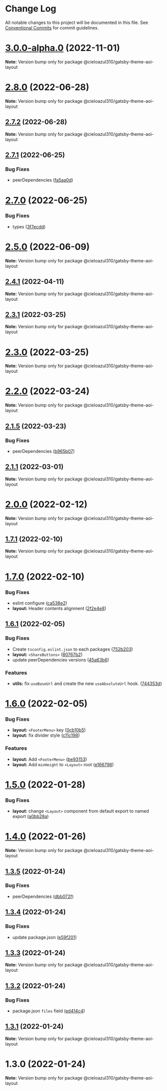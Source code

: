 # Change Log

All notable changes to this project will be documented in this file.
See [Conventional Commits](https://conventionalcommits.org) for commit guidelines.

# [3.0.0-alpha.0](https://github.com/cieloazul310/gatsby-aoi/compare/v2.8.0...v3.0.0-alpha.0) (2022-11-01)

**Note:** Version bump only for package @cieloazul310/gatsby-theme-aoi-layout

# [2.8.0](https://github.com/cieloazul310/gatsby-aoi/compare/v2.7.2...v2.8.0) (2022-06-28)

**Note:** Version bump only for package @cieloazul310/gatsby-theme-aoi-layout

## [2.7.2](https://github.com/cieloazul310/gatsby-aoi/compare/v2.7.1...v2.7.2) (2022-06-28)

**Note:** Version bump only for package @cieloazul310/gatsby-theme-aoi-layout

## [2.7.1](https://github.com/cieloazul310/gatsby-aoi/compare/v2.7.0...v2.7.1) (2022-06-25)

### Bug Fixes

- peerDependencies ([fa5aa0d](https://github.com/cieloazul310/gatsby-aoi/commit/fa5aa0dc7fcbdc73a6216f4de2098b534e769015))

# [2.7.0](https://github.com/cieloazul310/gatsby-aoi/compare/v2.6.1...v2.7.0) (2022-06-25)

### Bug Fixes

- types ([3f7ecdd](https://github.com/cieloazul310/gatsby-aoi/commit/3f7ecdd0b44b7d63ba5e1d3446a44b5a53dd6915))

# [2.5.0](https://github.com/cieloazul310/gatsby-aoi/compare/v2.4.2...v2.5.0) (2022-06-09)

**Note:** Version bump only for package @cieloazul310/gatsby-theme-aoi-layout

## [2.4.1](https://github.com/cieloazul310/gatsby-aoi/compare/v2.4.0...v2.4.1) (2022-04-11)

**Note:** Version bump only for package @cieloazul310/gatsby-theme-aoi-layout

## [2.3.1](https://github.com/cieloazul310/gatsby-aoi/compare/v2.3.0...v2.3.1) (2022-03-25)

**Note:** Version bump only for package @cieloazul310/gatsby-theme-aoi-layout

# [2.3.0](https://github.com/cieloazul310/gatsby-aoi/compare/v2.2.0...v2.3.0) (2022-03-25)

**Note:** Version bump only for package @cieloazul310/gatsby-theme-aoi-layout

# [2.2.0](https://github.com/cieloazul310/gatsby-aoi/compare/v2.1.5...v2.2.0) (2022-03-24)

**Note:** Version bump only for package @cieloazul310/gatsby-theme-aoi-layout

## [2.1.5](https://github.com/cieloazul310/gatsby-aoi/compare/v2.1.4...v2.1.5) (2022-03-23)

### Bug Fixes

- peerDependencies ([b965b07](https://github.com/cieloazul310/gatsby-aoi/commit/b965b07ed260b5554ca44dea1ea50a0f911d70a9))

## [2.1.1](https://github.com/cieloazul310/gatsby-aoi/compare/v2.1.0...v2.1.1) (2022-03-01)

**Note:** Version bump only for package @cieloazul310/gatsby-theme-aoi-layout

# [2.0.0](https://github.com/cieloazul310/gatsby-aoi/compare/v1.7.2...v2.0.0) (2022-02-12)

**Note:** Version bump only for package @cieloazul310/gatsby-theme-aoi-layout

## [1.7.1](https://github.com/cieloazul310/gatsby-aoi/compare/v1.7.0...v1.7.1) (2022-02-10)

**Note:** Version bump only for package @cieloazul310/gatsby-theme-aoi-layout

# [1.7.0](https://github.com/cieloazul310/gatsby-aoi/compare/v1.6.1...v1.7.0) (2022-02-10)

### Bug Fixes

- eslint configure ([ca538e2](https://github.com/cieloazul310/gatsby-aoi/commit/ca538e2dec5079cf94524a95315c84e37395c21f))
- **layout:** Header contents alignment ([2f2e4e8](https://github.com/cieloazul310/gatsby-aoi/commit/2f2e4e844047727c1ad0ca24d9016425c5b97dbf))

## [1.6.1](https://github.com/cieloazul310/gatsby-aoi/compare/v1.6.0...v1.6.1) (2022-02-05)

### Bug Fixes

- Create `tsconfig.eslint.json` to each packages ([752b203](https://github.com/cieloazul310/gatsby-aoi/commit/752b2030108281d36086fc7041dbe965b1046bcb))
- **layout:** `<ShareButtons>` ([80767b2](https://github.com/cieloazul310/gatsby-aoi/commit/80767b24a14fd62c8d2828b5eb2baf871156c51f))
- update peerDependencies versions ([45a63b6](https://github.com/cieloazul310/gatsby-aoi/commit/45a63b62285f8d9fce33d1f840a2cfb58d320dd9))

### Features

- **utils:** fix `useBaseUrl` and create the new `useAbsoluteUrl` hook. ([744353d](https://github.com/cieloazul310/gatsby-aoi/commit/744353d3b9c6e55dfb32a303a6ed90a37bb2b069))

# [1.6.0](https://github.com/cieloazul310/gatsby-aoi/compare/v1.5.0...v1.6.0) (2022-02-05)

### Bug Fixes

- **layout:** `<FooterMenu>` key ([0cb10b5](https://github.com/cieloazul310/gatsby-aoi/commit/0cb10b5a255f0e7ee007102c43e253fca01a73fb))
- **layout:** fix divider style ([c11c198](https://github.com/cieloazul310/gatsby-aoi/commit/c11c198270d940e3d6de23e6a48a6329ffb35449))

### Features

- **layout:** Add `<FooterMenu>` ([be93153](https://github.com/cieloazul310/gatsby-aoi/commit/be931535c2c1fa9cefdb767b9800d5a56a166d17))
- **layout:** Add `minHeight` to `<Layout>` root ([e166798](https://github.com/cieloazul310/gatsby-aoi/commit/e166798b513a7a4c2eefe5d09ff476f516d83b06))

# [1.5.0](https://github.com/cieloazul310/gatsby-aoi/compare/v1.4.0...v1.5.0) (2022-01-28)

### Bug Fixes

- **layout:** change `<Layout>` component from default export to named export ([a0bb28a](https://github.com/cieloazul310/gatsby-aoi/commit/a0bb28a4e021f7cb9c4a6c0fdfea43dce64d4f65))

# [1.4.0](https://github.com/cieloazul310/gatsby-aoi/compare/v1.3.5...v1.4.0) (2022-01-26)

**Note:** Version bump only for package @cieloazul310/gatsby-theme-aoi-layout

## [1.3.5](https://github.com/cieloazul310/gatsby-aoi/compare/v1.3.4...v1.3.5) (2022-01-24)

### Bug Fixes

- peerDependencies ([dbb072f](https://github.com/cieloazul310/gatsby-aoi/commit/dbb072fe4b94569be696be78b996575b2e88affa))

## [1.3.4](https://github.com/cieloazul310/gatsby-aoi/compare/v1.3.3...v1.3.4) (2022-01-24)

### Bug Fixes

- update package.json ([e59f201](https://github.com/cieloazul310/gatsby-aoi/commit/e59f20160e16ba76b45e64ce85a5985af5666ff6))

## [1.3.3](https://github.com/cieloazul310/gatsby-aoi/compare/v1.3.2...v1.3.3) (2022-01-24)

**Note:** Version bump only for package @cieloazul310/gatsby-theme-aoi-layout

## [1.3.2](https://github.com/cieloazul310/gatsby-aoi/compare/v1.3.1...v1.3.2) (2022-01-24)

### Bug Fixes

- package.json `files` field ([ed414c4](https://github.com/cieloazul310/gatsby-aoi/commit/ed414c46b4519a7164f15b351cede97365936a65))

## [1.3.1](https://github.com/cieloazul310/gatsby-aoi/compare/v1.3.0...v1.3.1) (2022-01-24)

**Note:** Version bump only for package @cieloazul310/gatsby-theme-aoi-layout

# 1.3.0 (2022-01-24)

**Note:** Version bump only for package @cieloazul310/gatsby-theme-aoi-layout
